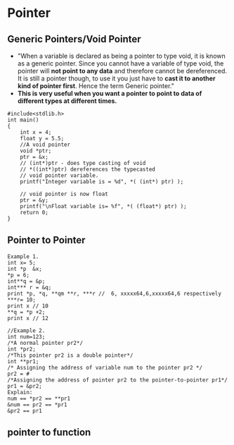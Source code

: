 # Pointer
## Generic Pointers/Void Pointer
- "When a variable is declared as being a pointer to type void, it is known as a generic pointer. 
Since you cannot have a variable of type void, the pointer will **not point to any data** and therefore cannot be dereferenced. 
It is still a pointer though, to use it you just have to **cast it to another kind of pointer first**. Hence the term Generic pointer."
- **This is very useful when you want a pointer to point to data of different types at different times.**
```
#include<stdlib.h>
int main()
{
    int x = 4;
    float y = 5.5;
    //A void pointer
    void *ptr;
    ptr = &x;
    // (int*)ptr - does type casting of void 
    // *((int*)ptr) dereferences the typecasted 
    // void pointer variable.
    printf("Integer variable is = %d", *( (int*) ptr) );
 
    // void pointer is now float
    ptr = &y; 
    printf("\nFloat variable is= %f", *( (float*) ptr) );
    return 0;
}
```
## Pointer to Pointer

```
Example 1.
int x= 5;
int *p  &x;
*p = 6;
int**q = &p;
int*** r = &q;
print *p, *q, **qm **r, ***r //  6, xxxxx64,6,xxxxx64,6 respectively
***r= 10;
print x // 10
**q = *p +2;
print x // 12

//Example 2.
int num=123;
/*A normal pointer pr2*/
int *pr2;
/*This pointer pr2 is a double pointer*/
int **pr1;
/* Assigning the address of variable num to the pointer pr2 */
pr2 = #
/*Assigning the address of pointer pr2 to the pointer-to-pointer pr1*/
pr1 = &pr2;
Explain:
num == *pr2 == **pr1
&num == pr2 == *pr1
&pr2 == pr1
```
## pointer to function
